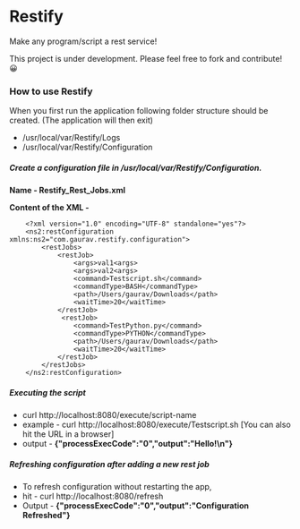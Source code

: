 # Restify
Make any program/script a rest service!

This project is under development. Please feel free to fork and contribute! 😀


### How to use Restify

When you first run the application following folder structure should be created. (The application will then exit)

* /usr/local/var/Restify/Logs
* /usr/local/var/Restify/Configuration

##### Create a configuration file in /usr/local/var/Restify/Configuration.
**Name - Restify_Rest_Jobs.xml**

**Content of the XML -** 

        <?xml version="1.0" encoding="UTF-8" standalone="yes"?>
        <ns2:restConfiguration xmlns:ns2="com.gaurav.restify.configuration">
            <restJobs>
                <restJob>
                    <args>val1<args>
                    <args>val2<args>
                    <command>Testscript.sh</command>
                    <commandType>BASH</commandType>
                    <path>/Users/gaurav/Downloads</path>
                    <waitTime>20</waitTime>
                </restJob>
                 <restJob>
                    <command>TestPython.py</command>
                    <commandType>PYTHON</commandType>
                    <path>/Users/gaurav/Downloads</path>
                    <waitTime>20</waitTime>
                </restJob>
            </restJobs>
        </ns2:restConfiguration>


##### Executing the script

* curl http://localhost:8080/execute/script-name 
* example - curl http://localhost:8080/execute/Testscript.sh
[You can also hit the URL in a browser]
* output - 
    **{"processExecCode":"0","output":"Hello!\n"}**


##### Refreshing configuration after adding a new rest job

* To refresh configuration without restarting the app,
* hit - curl http://localhost:8080/refresh 
* Output - **{"processExecCode":"0","output":"Configuration Refreshed"}**


